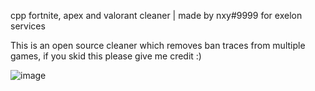 cpp fortnite, apex and valorant cleaner  |   made by nxy#9999 for exelon services


This is an open source cleaner which removes ban traces from multiple games, if you skid this please give me credit :)



![image](https://github.com/nxy-dev/MultiGameCleaner/assets/124182677/80de6ebd-f781-478b-925b-474749e60196)
